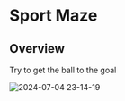 # Sport Maze
## Overview
Try to get the ball to the goal

![2024-07-04 23-14-19](https://github.com/HorneOnne/Freelance_SportMaze/assets/65548001/d52f2f74-44e9-4cda-a890-d842e60f16ee)
